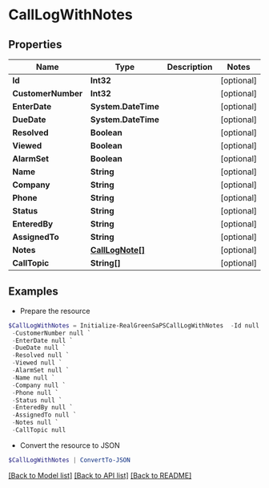 # CallLogWithNotes
## Properties

Name | Type | Description | Notes
------------ | ------------- | ------------- | -------------
**Id** | **Int32** |  | [optional] 
**CustomerNumber** | **Int32** |  | [optional] 
**EnterDate** | **System.DateTime** |  | [optional] 
**DueDate** | **System.DateTime** |  | [optional] 
**Resolved** | **Boolean** |  | [optional] 
**Viewed** | **Boolean** |  | [optional] 
**AlarmSet** | **Boolean** |  | [optional] 
**Name** | **String** |  | [optional] 
**Company** | **String** |  | [optional] 
**Phone** | **String** |  | [optional] 
**Status** | **String** |  | [optional] 
**EnteredBy** | **String** |  | [optional] 
**AssignedTo** | **String** |  | [optional] 
**Notes** | [**CallLogNote[]**](CallLogNote.md) |  | [optional] 
**CallTopic** | **String[]** |  | [optional] 

## Examples

- Prepare the resource
```powershell
$CallLogWithNotes = Initialize-RealGreenSaPSCallLogWithNotes  -Id null `
 -CustomerNumber null `
 -EnterDate null `
 -DueDate null `
 -Resolved null `
 -Viewed null `
 -AlarmSet null `
 -Name null `
 -Company null `
 -Phone null `
 -Status null `
 -EnteredBy null `
 -AssignedTo null `
 -Notes null `
 -CallTopic null
```

- Convert the resource to JSON
```powershell
$CallLogWithNotes | ConvertTo-JSON
```

[[Back to Model list]](../README.md#documentation-for-models) [[Back to API list]](../README.md#documentation-for-api-endpoints) [[Back to README]](../README.md)

